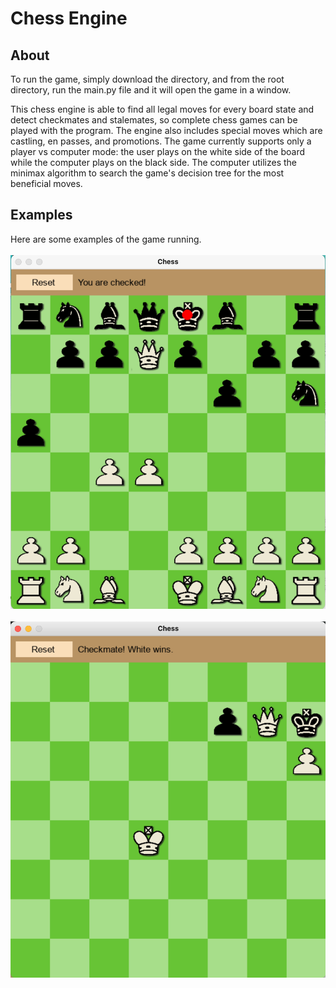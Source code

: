# Chess Engine

## About

To run the game, simply download the directory, and from the root directory, run the main.py file and it will open the game in a window. 

This chess engine is able to find all legal moves for every board state and detect checkmates and stalemates, so complete chess games can be played with the program. The engine also includes special moves which are castling, en passes, and promotions. The game currently supports only a player vs computer mode: the user plays on the white side of the board while the computer plays on the black side. The computer utilizes the minimax algorithm to search the game's decision tree for the most beneficial moves.

## Examples

Here are some examples of the game running.
<br></br>
<img src="public/example_board.png" width="600px" text-align="center">
<br></br>
<img src="public/example_board2.png" width="600px" text-align="center">
